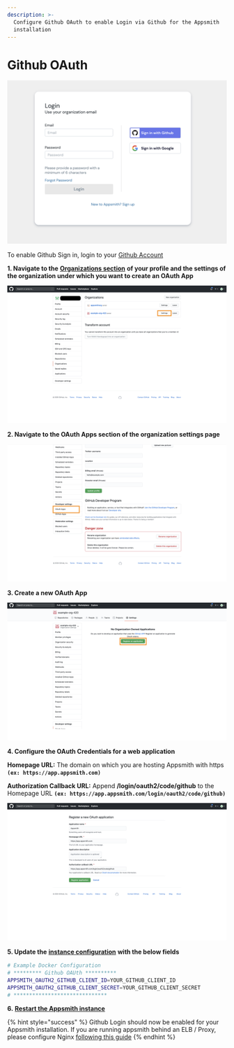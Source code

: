 ```yaml
---
description: >-
  Configure Github OAuth to enable Login via Github for the Appsmith
  installation
---
```


# Github OAuth

![](<../../.gitbook/assets/github login.png>)

To enable Github Sign in, login to your [Github Account](https://github.com)

**1. Navigate to the** [**Organizations section**](https://github.com/settings/organizations) **of your profile and the settings of the organization under which you want to create an OAuth App**

![Click to expand](<../../.gitbook/assets/Github Orgs.png>)

**2. Navigate to the OAuth Apps section of the organization settings page**

![Click to expand](<../../.gitbook/assets/Github OAuth Apps.png>)

**3. Create a new OAuth App**

![Click to expand](<../../.gitbook/assets/Github Reg App.png>)

**4. Configure the OAuth Credentials for a web application**

**Homepage URL:** The domain on which you are hosting Appsmith with https **`(ex: https://app.appsmith.com)`**

**Authorization Callback URL:** Append **/login/oauth2/code/github** to the Homepage URL **`(ex: https://app.appsmith.com/login/oauth2/code/github)`**

![Click to expand](<../../.gitbook/assets/Github App Config.png>)

**5. Update the** [**instance configuration**](./) **with the below fields**

```bash
# Example Docker Configuration 
# ********* Github OAUth **********
APPSMITH_OAUTH2_GITHUB_CLIENT_ID=YOUR_GITHUB_CLIENT_ID
APPSMITH_OAUTH2_GITHUB_CLIENT_SECRET=YOUR_GITHUB_CLIENT_SECRET                                                                                                                          18,61         28%
# ******************************
```

**6.** [**Restart the Appsmith instance**](./)

{% hint style="success" %}
Github Login should now be enabled for your Appsmith installation. If you are running appsmith behind an ELB / Proxy, please configure Nginx [following this guide](../../troubleshooting-guide/deployment-errors.md#oauth-sign-up-not-working)
{% endhint %}
